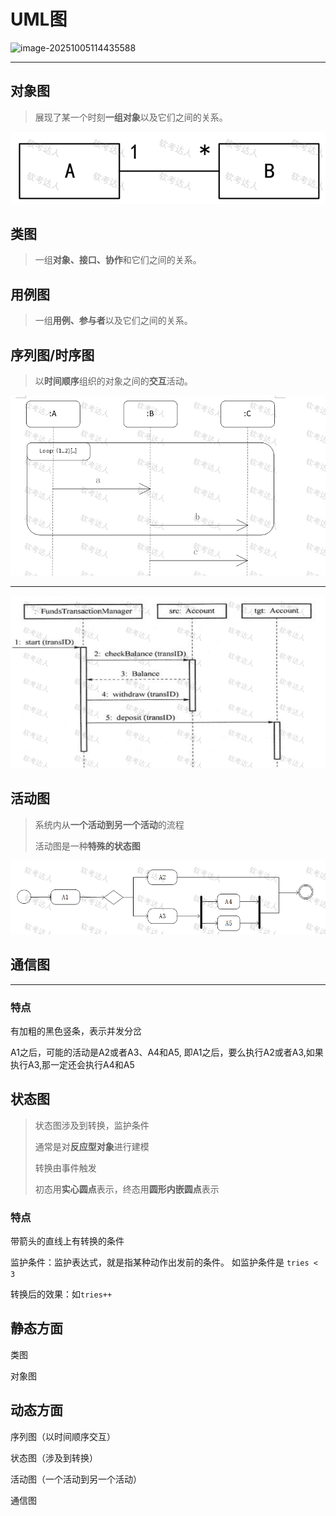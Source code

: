 # UML图

![image-20251005114435588](../../../../work-record/src/img/image-20251005114435588.png)

---

## 对象图

> 展现了某一个时刻**一组对象**以及它们之间的关系。

![e0ff6dadadac5da8733096978cfedb2c](../../img/e0ff6dadadac5da8733096978cfedb2c.png)

## 类图

> 一组**对象、接口、协作**和它们之间的关系。

## 用例图

> 一组**用例、参与者**以及它们之间的关系。

## 序列图/时序图

> 以**时间顺序**组织的对象之间的**交互**活动。 

![251184489ee0e58cdf565256bece13da](../../img/251184489ee0e58cdf565256bece13da.png)

---

![bebe16744420eff29a4bd17c4c8682a0](../../img/bebe16744420eff29a4bd17c4c8682a0.jpg)

## 活动图
> 系统内从**一个活动到另一个活动**的流程
>
> 活动图是一种**特殊的状态图**

![f569c3b4ea5b41a0d586e5a47e2a309d](../../img/f569c3b4ea5b41a0d586e5a47e2a309d.png)

## 通信图



---



### 特点

有加粗的黑色竖条，表示并发分岔

A1之后，可能的活动是A2或者A3、A4和A5, 即A1之后，要么执行A2或者A3,如果执行A3,那一定还会执行A4和A5

## 状态图

> 状态图涉及到转换，监护条件
>
> 通常是对**反应型对象**进行建模
>
> 转换由事件触发
>
> 初态用**实心圆点**表示，终态用**圆形内嵌圆点**表示
>
> 



> 

### 特点

带箭头的直线上有转换的条件

监护条件：监护表达式，就是指某种动作出发前的条件。 如监护条件是 `tries < 3`

转换后的效果：如`tries++`

## 静态方面

类图

对象图

## 动态方面

序列图（以时间顺序交互）

状态图（涉及到转换）

活动图（一个活动到另一个活动）

通信图



